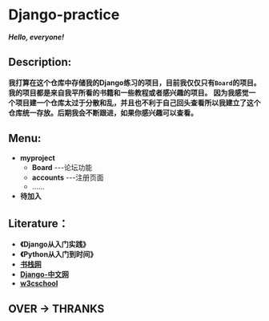 # Django-practice

***Hello, everyone!***

## **Description:**
  **我打算在这个仓库中存储我的Django练习的项目，目前我仅仅只有`Board`的项目。我的项目都是来自我平所看的书籍和一些教程或者感兴趣的项目。**
  **因为我感觉一个项目建一个仓库太过于分散和乱，并且也不利于自己回头查看所以我建立了这个仓库统一存放。后期我会不断跟进，如果你感兴趣可以查看。**
## **Menu:**
  - **myproject**
    - **Board**             ---论坛功能
    - **accounts**          ---注册页面
    - ......
  - **待加入**
  
## **Literature：**
  - **《Django从入门实践》**
  - **《Python从入门到时间》**
  - **<a href="https://www.bookstack.cn/">书栈网</a>**
  - **[Django-中文网](https://www.django.cn/)**
  - **[w3cschool](https://www.w3cschool.cn/)**
  
 ## OVER  ->   THRANKS
